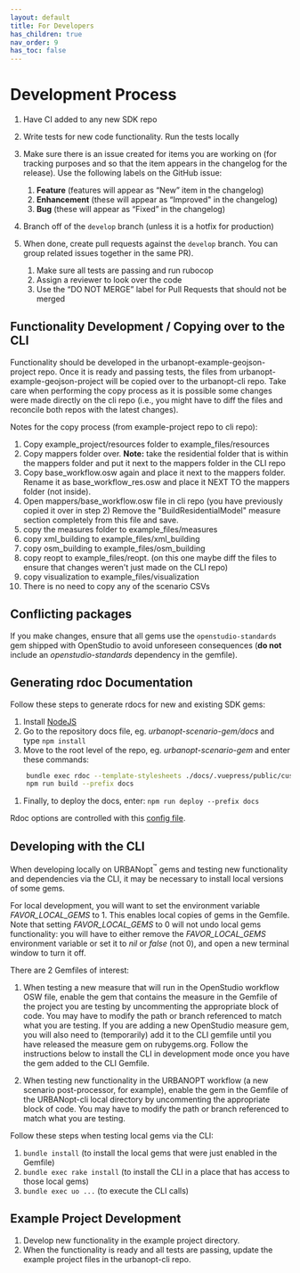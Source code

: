 ```yaml
---
layout: default
title: For Developers
has_children: true
nav_order: 9
has_toc: false
---
```


# Development Process

1. Have CI added to any new SDK repo
1. Write tests for new code functionality. Run the tests locally
1. Make sure there is an issue created for items you are working on (for tracking purposes and so that the item appears in the changelog for the release). Use the following labels on the GitHub issue:
    1. **Feature** (features will appear as “New” item in the changelog)
    1. **Enhancement** (these will appear as “Improved" in the changelog)
    1. **Bug** (these will appear as “Fixed” in the changelog)

1. Branch off of the `develop` branch (unless it is a hotfix for production)
1. When done, create pull requests against the `develop` branch. You can group related issues together in the same PR).
    1. Make sure all tests are passing and run rubocop
    1. Assign a reviewer to look over the code
    1. Use the “DO NOT MERGE” label for Pull Requests that should not be merged

## Functionality Development / Copying over to the CLI

Functionality should be developed in the urbanopt-example-geojson-project repo. Once it is ready and passing tests, the files from urbanopt-example-geojson-project will be copied over to the urbanopt-cli repo. Take care when performing the copy process as it is possible some changes were made directly on the cli repo (i.e., you might have to diff the files and reconcile both repos with the latest changes).

Notes for the copy process (from example-project repo to cli repo):

1. Copy example_project/resources folder to example_files/resources
1. Copy mappers folder over. **Note:** take the residential folder that is within the mappers folder and put it next to the mappers folder in the CLI repo
1. Copy base_workflow.osw again and place it next to the mappers folder. Rename it as base_workflow_res.osw and place it NEXT TO the mappers folder (not inside).
1. Open mappers/base_workflow.osw file in cli repo (you have previously copied it over in step 2) Remove the "BuildResidentialModel" measure section completely from this file and save.
1. copy the measures folder to example_files/measures
1. copy xml_building to example_files/xml_building
1. copy osm_building to example_files/osm_building
1. copy reopt to example_files/reopt. (on this one maybe diff the files to ensure that changes weren't just made on the CLI repo)
1. copy visualization to example_files/visualization
1. There is no need to copy any of the scenario CSVs

## Conflicting packages

If you make changes, ensure that all gems use the `openstudio-standards` gem shipped with OpenStudio to avoid unforeseen consequences (**do not** include an _openstudio-standards_ dependency in the gemfile).

## Generating rdoc Documentation

Follow these steps to generate rdocs for new and existing SDK gems:

1. Install [NodeJS](https://nodejs.org/en/)
1. Go to the repository docs file, eg. _urbanopt-scenario-gem/docs_ and type `npm install`
1. Move to the root level of the repo, eg. _urbanopt-scenario-gem_ and enter these commands:

```bash
    bundle exec rdoc --template-stylesheets ./docs/.vuepress/public/custom_rdoc_styles.css
    npm run build --prefix docs
```

1. Finally, to deploy the docs, enter: `npm run deploy --prefix docs`

Rdoc options are controlled with this [config file](https://github.com/urbanopt/urbanopt-scenario-gem/blob/develop/.rdoc_options).

## Developing with the CLI

When developing locally on URBANopt<sup>&trade;</sup> gems and testing new functionality and dependencies via the CLI, it may be necessary to install local versions of some gems.

For local development, you will want to set the environment variable _FAVOR_LOCAL_GEMS_ to 1. This enables local copies of gems in the Gemfile.  Note that setting _FAVOR_LOCAL_GEMS_ to 0 will not undo local gems functionality: you will have to either remove the _FAVOR_LOCAL_GEMS_ environment variable or set it to _nil_ or _false_ (not 0), and open a new terminal window to turn it off.

There are 2 Gemfiles of interest:

1. When testing a new measure that will run in the OpenStudio workflow OSW file, enable the gem that contains the measure in the Gemfile of the project you are testing by uncommenting the appropriate block of code. You may have to modify the path or branch referenced to match what you are testing. If you are adding a new OpenStudio measure gem, you will also need to (temporarily) add it to the CLI gemfile until you have released the measure gem on rubygems.org.  Follow the instructions below to install the CLI in development mode once you have the gem added to the CLI Gemfile.

1. When testing new functionality in the URBANOPT workflow (a new scenario post-processor, for example), enable the gem in the Gemfile of the URBANopt-cli local directory by uncommenting the appropriate block of code. You may have to modify the path or branch referenced to match what you are testing.

Follow these steps when testing local gems via the CLI:

1. ```bundle install``` (to install the local gems that were just enabled in the Gemfile)
1. ```bundle exec rake install``` (to install the CLI in a place that has access to those local gems)
1. ```bundle exec uo ...``` (to execute the CLI calls)

## Example Project Development

1. Develop new functionality in the example project directory.
1. When the functionality is ready and all tests are passing, update the example project files in the urbanopt-cli repo.

